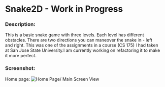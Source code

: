 # Snake2D - Work in Progress

### Description:
This is a basic snake game with three levels. Each level has different obstacles. There are two directions you can maneover the snake in - left and right. This was one of the assignments in a course (CS 175) I had taken at San Jose State University.I am currently working on refactoring it to make it more perfect. 

### Screenshot:

Home page:
![Home Page/ Main Screen View](https://cloud.githubusercontent.com/assets/1961478/11948841/73002a5a-a82d-11e5-9722-c58c281a1236.png) 



